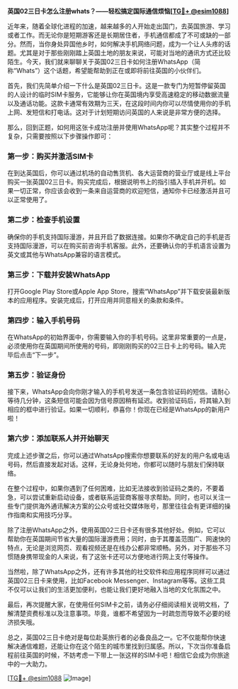 **英国02三日卡怎么注册whats？——轻松搞定国际通信烦恼[[TG💪+ @esim1088](https://t.me/s/esim1088)]**

近年来，随着全球化进程的加速，越来越多的人开始走出国门，去英国旅游、学习或者工作。而无论你是短期游客还是长期居住者，手机通信都成了不可或缺的一部分。然而，当你身处异国他乡时，如何解决手机网络问题，成为一个让人头疼的话题。尤其是对于那些刚刚踏上英国土地的朋友来说，可能对当地的通讯方式还比较陌生。今天，我们就来聊聊关于英国02三日卡如何注册WhatsApp（简称“Whats”）这个话题，希望能帮助到正在或即将前往英国的小伙伴们。

首先，我们先简单介绍一下什么是英国02三日卡。这是一款专门为短暂停留英国的人设计的临时SIM卡服务，它能够让你在英国境内享受高速稳定的移动数据流量以及通话功能。这款卡通常有效期为三天，在这段时间内你可以尽情使用你的手机上网、发短信和打电话。这对于计划短期访问英国的人来说是非常方便的选择。

那么，回到正题，如何用这张卡成功注册并使用WhatsApp呢？其实整个过程并不复杂，只需要按照以下步骤操作即可：

### **第一步：购买并激活SIM卡**
在到达英国后，你可以通过机场的自动售货机、各大运营商的营业厅或是线上平台购买一张英国02三日卡。购买完成后，根据说明书上的指引插入手机并开机。如果一切正常，你应该会收到一条来自运营商的欢迎短信，通知你卡已经激活并且可以正常使用了。

### **第二步：检查手机设置**
确保你的手机支持国际漫游，并且开启了数据连接。如果你不确定自己的手机是否支持国际漫游，可以在购买前咨询手机客服。此外，还要确认你的手机语言设置为英文或其他与WhatsApp兼容的语言模式。

### **第三步：下载并安装WhatsApp**
打开Google Play Store或Apple App Store，搜索“WhatsApp”并下载安装最新版本的应用程序。安装完成后，打开应用并同意相关的条款和条件。

### **第四步：输入手机号码**
在WhatsApp的初始界面中，你需要输入你的手机号码。这里非常重要的一点是，必须使用你在英国期间所使用的号码，即刚刚购买的02三日卡上的号码。输入完毕后点击“下一步”。

### **第五步：验证身份**
接下来，WhatsApp会向你刚才输入的手机号发送一条包含验证码的短信。请耐心等待几分钟，这条短信可能会因为信号原因稍有延迟。收到验证码后，将其输入到相应的框中进行验证。如果一切顺利，恭喜你！你现在已经是WhatsApp的新用户啦！

### **第六步：添加联系人并开始聊天**
完成上述步骤之后，你可以通过WhatsApp搜索你想要联系的好友的用户名或电话号码，然后直接发起对话。这样，无论身处何地，你都可以随时与朋友们保持联络。

在整个过程中，如果你遇到了任何困难，比如无法接收到验证码之类的，不要着急，可以尝试重新启动设备，或者联系运营商客服寻求帮助。同时，也可以关注一些专门提供海外通讯解决方案的公众号或社交媒体账号，那里往往会有更详细的操作指南和实用技巧分享。

除了注册WhatsApp之外，使用英国02三日卡还有很多其他好处。例如，它可以帮助你在英国期间节省大量的国际漫游费用；同时，由于其覆盖范围广、网速快的特点，无论是浏览网页、观看视频还是在线办公都非常顺畅。另外，对于那些不习惯随身携带现金的人来说，有了这张卡还可以方便地进行网上支付等操作。

当然啦，除了WhatsApp之外，还有许多其他的社交软件和应用程序同样可以通过英国02三日卡来使用，比如Facebook Messenger、Instagram等等。这些工具不仅可以让我们的生活更加便利，也能让我们更好地融入当地的文化氛围之中。

最后，再次提醒大家，在使用任何SIM卡之前，请务必仔细阅读相关说明文档，了解清楚资费标准以及注意事项。毕竟，谁都不希望因为一时疏忽而导致不必要的经济损失哦。

总之，英国02三日卡绝对是每位赴英旅行者的必备良品之一。它不仅能帮你快速解决通信难题，还能让你在这个陌生的城市里找到归属感。所以，下次当你准备启程前往英国的时候，不妨考虑一下带上一张这样的SIM卡吧！相信它会成为你旅途中的一大助力。

[[TG💪+ @esim1088](https://t.me/s/esim1088) ![Image](https://i.postimg.cc/4NQfJmqS/Snipaste-2025-05-13-00-14-12.png)]